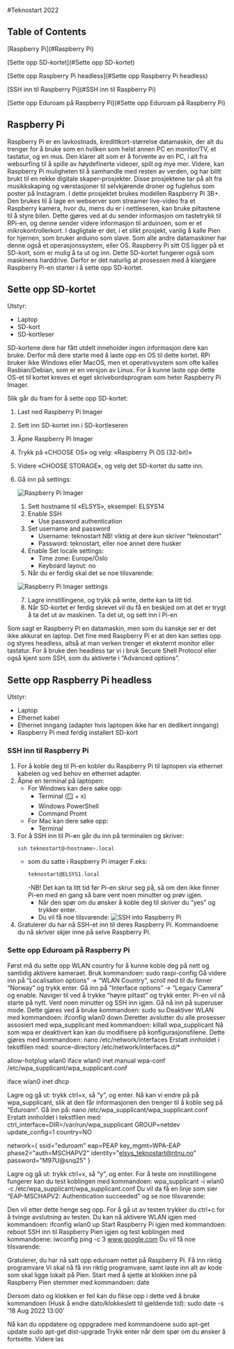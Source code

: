 #Teknostart 2022
## Table of Contents
[Raspberry Pi](#Raspberry Pi)

[Sette opp SD-kortet](#Sette opp SD-kortet)

[Sette opp Raspberry Pi headless](#Sette opp Raspberry Pi headless)

[SSH inn til Raspberry Pi](#SSH inn til Raspberry Pi) 

[Sette opp Eduroam på Raspberry Pi](#Sette opp Eduroam på Raspberry Pi) 

<!-- [Emphasis](#emphasis) 
[Emphasis](#emphasis)  -->



## Raspberry Pi
Raspberry Pi er en lavkostnads, kredittkort-størrelse datamaskin, der alt du trenger for å bruke som en hvilken som helst annen PC en monitor/TV, et tastatur, og en mus. Den klarer alt som er å forvente av en PC, i alt fra websurfing til å spille av høydefinerte videoer, spill og mye mer. 
Videre, kan Raspberry Pi muligheten til å samhandle med resten av verden, og har blitt brukt til en rekke digitale skaper-prosjekter. Disse prosjektene tar på alt fra musikkskaping og værstasjoner til selvkjørende droner og fuglehus som poster på Instagram. 
I dette prosjektet brukes modellen Raspberry Pi 3B+. Den brukes til å lage en webserver som streamer live-video fra et Raspberry kamera, hvor du, mens du er i nettleseren, kan bruke piltastene til å styre bilen. Dette gjøres ved at du sender informasjon om tastetrykk til RPi-en, og denne sender videre informasjon til arduinoen, som er et mikrokontrollerkort. I dagligtale er det, i et slikt prosjekt, vanlig å kalle Pien for hjernen, som bruker arduino som slave.
Som alle andre datamaskiner har denne også et operasjonssystem, eller OS. Raspberry Pi sitt OS ligger på et SD-kort, som er mulig å ta ut og inn. Dette SD-kortet fungerer også som maskinens harddrive. Derfor er det naturlig at prosessen med å klargjøre Raspberry Pi-en starter i å sette opp SD-kortet.

## Sette opp SD-kortet
Utstyr:
* Laptop
* SD-kort
* SD-kortleser

SD-kortene dere har fått utdelt inneholder ingen informasjon dere kan bruke. Derfor må dere starte med å laste opp en OS til dette kortet. RPi bruker ikke Windows eller MacOS, men et operativsystem som ofte kalles Rasbian/Debian, som er en versjon av Linux. For å kunne laste opp dette OS-et til kortet kreves et eget skrivebordsprogram som heter Raspberry Pi Imager. 

Slik går du fram for å sette opp SD-kortet:
1. Last ned Raspberry Pi Imager
2. Sett inn SD-kortet inn i SD-kortleseren
3. Åpne Raspberry Pi Imager
4. Trykk på «CHOOSE OS» og velg: «Raspberry Pi OS (32-bit)»
5. Videre «CHOOSE STORAGE», og velg det SD-kortet du satte inn.
6. Gå inn på settings:

    ![Raspberry Pi Imager](https://gitlab.stud.idi.ntnu.no/ELSYS_teknostart/teknobil2022/-/raw/ff39fc4cd2897ef94750f0c4fef773950788db82/Media/RPI/01Pi-imager.png)

    1. Sett hostname til «ELSYS<gruppenummer>», eksempel: ELSYS14
    2. Enable SSH
        * Use password authentication
    4. Set username and password
        * Username: teknostart	NB! viktig at dere kun skriver “teknostart”
        * Password: teknostart, eller noe annet dere husker
    5. Enable Set locale settings:
        * Time zone: Europe/Oslo
        * Keyboard layout: no
    6. Når du er ferdig skal det se noe tilsvarende:

    ![Raspberry Pi Imager settings](https://gitlab.stud.idi.ntnu.no/ELSYS_teknostart/teknobil2022/-/raw/ae492266c2ce8c84b30e6cf0784621395eb24e53/Media/RPI/02settings.png)

    7. Lagre innstillingene, og trykk på write, dette kan ta litt tid.
    8. Når SD-kortet er ferdig skrevet vil du få en beskjed om at det er trygt å ta det ut av maskinen. Ta det ut, og sett inn i Pi-en

Som sagt er Raspberry Pi en datamaskin, men som du kanskje ser er det ikke akkurat en laptop. Det fine med Raspberry Pi er at den kan settes opp og styres headless, altså at man verken trenger et eksternt monitor eller tastatur. For å bruke den headless tar vi i bruk Secure Shell Protocol eller også kjent som SSH, som du aktiverte i “Advanced options”.

## Sette opp Raspberry Pi headless
Utstyr:
* Laptop
* Ethernet kabel
* Ethernet inngang (adapter hvis laptopen ikke har en dedikert inngang)
* Raspberry Pi med ferdig installert SD-kort

### SSH inn til Raspberry Pi
1. For å koble deg til Pi-en kobler du Raspberry Pi til laptopen via ethernet kabelen og ved behov en ethernet adapter.
2. Åpne en terminal på laptopen:
    * For Windows kan dere søke opp:
        - Terminal (🪟 + x)
        - Windows PowerShell
        - Command Promt
    * For Mac kan dere søke opp:
        - Terminal
3. For å SSH inn til Pi-en går du inn på terminalen og skriver:
    ```bash
    ssh teknostart@<hostname>.local
    ```
    * som du satte i Raspberry Pi imager F.eks:
        ```bash 
        teknostart@ELSYS1.local
        ```
        -NB! Det kan ta litt tid før Pi-en skrur seg på, så om den ikke finner Pi-en med en gang så bare vent noen minutter og prøv igjen.
        * Når den spør om du ønsker å koble deg til skriver du “yes” og trykker enter.
        * Du vil få noe tilsvarende:
    ![SSH into Raspberry Pi](https://gitlab.stud.idi.ntnu.no/ELSYS_teknostart/teknobil2022/-/raw/c26b23f8dc90cb0d7639ec7f3c594cd6f60f7fe1/Media/RPI/03SSH.png)
4. Gratulerer du har nå SSH-et inn til deres Raspberry Pi. Kommandoene du nå skriver skjer inne på selve Raspberry Pi. 

### Sette opp Eduroam på Raspberry Pi
Først må du sette opp WLAN country for å kunne koble deg på nett og samtidig aktivere kameraet. Bruk kommandoen:
sudo raspi-config
Gå videre inn på “Localisation options” -> “WLAN Country”, scroll ned til du finner “Norway” og trykk enter.
Gå inn på “Interface options” -> “Legacy Camera” og enable.
Naviger til <Finish> ved å trykke “høyre piltast” og trykk enter. Pi-en vil nå starte på nytt. Vent noen minutter og SSH inn igjen.
Gå nå inn på superuser mode. Dette gjøres ved å bruke kommandoen:
sudo su
Deaktiver WLAN med kommandoen:
ifconfig wlan0 down
Deretter avslutter du alle prosesser assosiert med wpa_supplicant med kommandoen:
killall wpa_supplicant
Nå som wpa er deaktivert kan kan du modifisere på konfigurasjonsfilene. Dette gjøres med kommandoen:
nano /etc/network/interfaces
Erstatt innholdet i tekstfilen med:
source-directory /etc/network/interfaces.d/*

allow-hotplug wlan0
iface wlan0 inet manual
	wpa-conf /etc/wpa_supplicant/wpa_supplicant.conf

iface wlan0 inet dhcp

Lagre og gå ut:
trykk ctrl+x, så “y”,  og enter.
Nå kan vi endre på på wpa_supplicant, slik at den får informasjonen den trenger til å koble seg på “Eduroam”. Gå inn på:
nano /etc/wpa_supplicant/wpa_supplicant.conf
Erstatt innholdet i tekstfilen med:
ctrl_interface=DIR=/var/run/wpa_supplicant GROUP=netdev
update_config=1
country=NO

network={
	ssid="eduroam"
	eap=PEAP
	key_mgmt=WPA-EAP
	phase2="auth=MSCHAPV2"
	identity="elsys_teknostart@ntnu.no"
	password="M97U@snq25"
}

Lagre og gå ut:
trykk ctrl+x, så “y”,  og enter.
For å teste om innstillingene fungerer kan du test koblingen med kommandoen:
wpa_supplicant -i wlan0 -c /etc/wpa_supplicant/wpa_supplicant.conf
Du vil da få en linje som sier “EAP-MSCHAPV2: Authentication succeeded” og se noe tilsvarende:

Den vil etter dette henge seg opp. For å gå ut av testen trykker du ctrl+c for å tvinge avslutning av testen.
Du kan nå aktivere WLAN igjen med kommandoen:
ifconfig wlan0 up
Start Raspberry Pi igjen med kommandoen:
reboot
SSH inn til Raspberry Pien igjen og test koblingen med kommandoene:
iwconfig
ping -c 3 www.google.com
Du vil få noe tilsvarende:

Gratulerer, du har nå satt opp eduroam nettet på Raspberry Pi.
Få inn riktig programvare
Vi skal nå få inn riktig programvare, samt laste inn alt av kode som skal ligge lokalt på Pien. 
Start med å sjette at klokken inne på Raspberry Pien stemmer med kommandoen:
date

Dersom dato og klokken er feil kan du fikse opp i dette ved å bruke kommandoen (Husk å endre dato/klokkeslett til gjeldende tid):
sudo date -s '18 Aug 2022 13:00' 

Nå kan du oppdatere og oppgradere med kommandoene
sudo apt-get update
sudo apt-get dist-upgrade
Trykk enter når dem spør om du ønsker å fortsette.
Videre las


